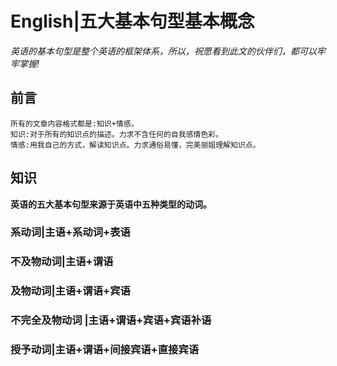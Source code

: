 # English|五大基本句型基本概念
*英语的基本句型是整个英语的框架体系，所以，祝愿看到此文的伙伴们，都可以牢牢掌握!*

## 前言
    所有的文章内容格式都是:知识+情感。
    知识:对于所有的知识点的描述。力求不含任何的自我感情色彩。
    情感:用我自己的方式，解读知识点。力求通俗易懂，完美丽姐理解知识点。

## 知识
**英语的五大基本句型来源于英语中五种类型的动词。**

### 系动词|主语+系动词+表语

### 不及物动词|主语+谓语


### 及物动词|主语+谓语+宾语

### 不完全及物动词 |主语+谓语+宾语+宾语补语

### 授予动词|主语+谓语+间接宾语+直接宾语


###